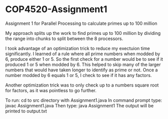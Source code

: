# COP4520-Assignment1
Assignment 1 for Parallel Processing to calculate primes up to 100 million

My approach splits up the work to find primes up to 100 million by dividing the range into chunks to split between the 8 processors. 

I took advantage of an optimization trick to reduce my exectuion time significantly. I learned of a rule where all prime numbers when modded by 6, produce either 1 or 5. So the first check for a number would be to see if it produced 1 or 5 when modded by 6. This helped to skip many of the larger numbers that would have taken longer to identify as prime or not. Once a number modded by 6 equals 1 or 5, I check to see if it has any factors.

Another optimization trick was to only check up to a numbers square root for factors, as it was pointless to go further.

To run:
cd to src directory with Assignment1.java
In command prompt type: javac Assignment1.java
Then type: java Assignment1
The output will be printed to output.txt
